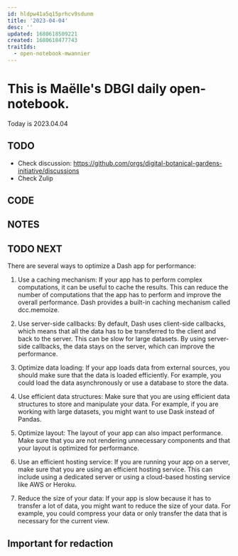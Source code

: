 ```yaml
---
id: hldpw41a5q15prhcv9sdunm
title: '2023-04-04'
desc: ''
updated: 1680618509221
created: 1680618477743
traitIds:
  - open-notebook-mwannier
---
```



# This is Maëlle's DBGI daily open-notebook.

Today is 2023.04.04


## TODO

- Check discussion: https://github.com/orgs/digital-botanical-gardens-initiative/discussions
- Check Zulip

## CODE

## NOTES

## TODO NEXT

There are several ways to optimize a Dash app for performance:

  1.  Use a caching mechanism: If your app has to perform complex computations, it can be useful to cache the results. This can reduce the number of computations that the app has to perform and improve the overall performance. Dash provides a built-in caching mechanism called dcc.memoize.

  2. Use server-side callbacks: By default, Dash uses client-side callbacks, which means that all the data has to be transferred to the client and back to the server. This can be slow for large datasets. By using server-side callbacks, the data stays on the server, which can improve the performance.

  3. Optimize data loading: If your app loads data from external sources, you should make sure that the data is loaded efficiently. For example, you could load the data asynchronously or use a database to store the data.

  4. Use efficient data structures: Make sure that you are using efficient data structures to store and manipulate your data. For example, if you are working with large datasets, you might want to use Dask instead of Pandas.

  5. Optimize layout: The layout of your app can also impact performance. Make sure that you are not rendering unnecessary components and that your layout is optimized for performance.

  6. Use an efficient hosting service: If you are running your app on a server, make sure that you are using an efficient hosting service. This can include using a dedicated server or using a cloud-based hosting service like AWS or Heroku.

  7. Reduce the size of your data: If your app is slow because it has to transfer a lot of data, you might want to reduce the size of your data. For example, you could compress your data or only transfer the data that is necessary for the current view.

## Important for redaction
